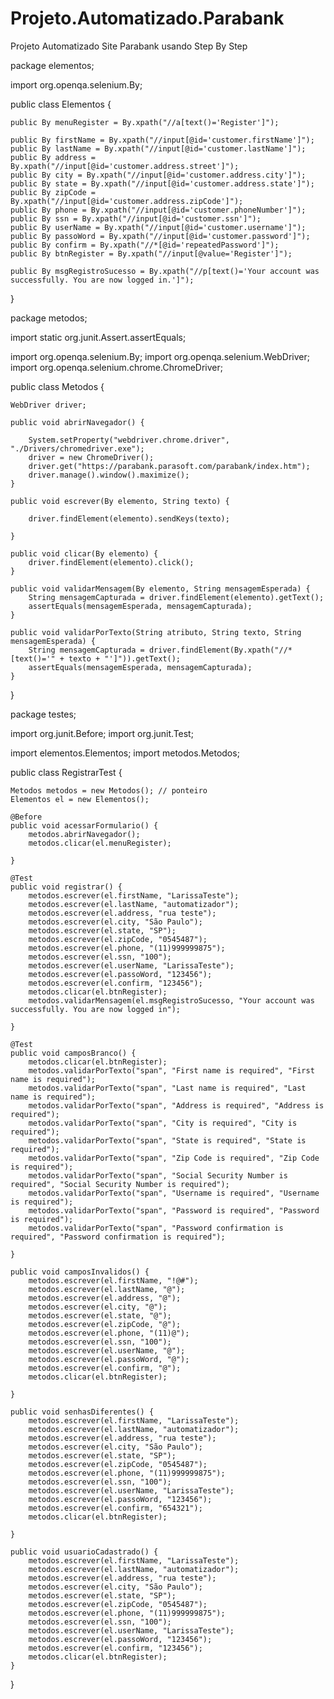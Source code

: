 # Projeto.Automatizado.Parabank
Projeto Automatizado Site Parabank usando Step By Step



package elementos;

import org.openqa.selenium.By;

public class Elementos {

	public By menuRegister = By.xpath("//a[text()='Register']");

	public By firstName = By.xpath("//input[@id='customer.firstName']");
	public By lastName = By.xpath("//input[@id='customer.lastName']");
	public By address = By.xpath("//input[@id='customer.address.street']");
	public By city = By.xpath("//input[@id='customer.address.city']");
	public By state = By.xpath("//input[@id='customer.address.state']");
	public By zipCode = By.xpath("//input[@id='customer.address.zipCode']");
	public By phone = By.xpath("//input[@id='customer.phoneNumber']");
	public By ssn = By.xpath("//input[@id='customer.ssn']");
	public By userName = By.xpath("//input[@id='customer.username']");
	public By passoWord = By.xpath("//input[@id='customer.password']");
	public By confirm = By.xpath("//*[@id='repeatedPassword']");
	public By btnRegister = By.xpath("//input[@value='Register']");
	
	public By msgRegistroSucesso = By.xpath("//p[text()='Your account was successfully. You are now logged in.']");

}



package metodos;

import static org.junit.Assert.assertEquals;

import org.openqa.selenium.By;
import org.openqa.selenium.WebDriver;
import org.openqa.selenium.chrome.ChromeDriver;

public class Metodos {

	WebDriver driver;

	public void abrirNavegador() {

		System.setProperty("webdriver.chrome.driver", "./Drivers/chromedriver.exe");
		driver = new ChromeDriver();
		driver.get("https://parabank.parasoft.com/parabank/index.htm");
		driver.manage().window().maximize();
	}

	public void escrever(By elemento, String texto) {

		driver.findElement(elemento).sendKeys(texto);

	}

	public void clicar(By elemento) {
		driver.findElement(elemento).click();
	}

	public void validarMensagem(By elemento, String mensagemEsperada) {
		String mensagemCapturada = driver.findElement(elemento).getText();
		assertEquals(mensagemEsperada, mensagemCapturada);
	}

	public void validarPorTexto(String atributo, String texto, String mensagemEsperada) {
		String mensagemCapturada = driver.findElement(By.xpath("//*[text()='" + texto + "']")).getText();
		assertEquals(mensagemEsperada, mensagemCapturada);
	}
}




package testes;

import org.junit.Before;
import org.junit.Test;

import elementos.Elementos;
import metodos.Metodos;

public class RegistrarTest {

	Metodos metodos = new Metodos(); // ponteiro
	Elementos el = new Elementos();

	@Before
	public void acessarFormulario() {
		metodos.abrirNavegador();
		metodos.clicar(el.menuRegister);

	}

	@Test
	public void registrar() {
		metodos.escrever(el.firstName, "LarissaTeste");
		metodos.escrever(el.lastName, "automatizador");
		metodos.escrever(el.address, "rua teste");
		metodos.escrever(el.city, "São Paulo");
		metodos.escrever(el.state, "SP");
		metodos.escrever(el.zipCode, "0545487");
		metodos.escrever(el.phone, "(11)999999875");
		metodos.escrever(el.ssn, "100");
		metodos.escrever(el.userName, "LarissaTeste");
		metodos.escrever(el.passoWord, "123456");
		metodos.escrever(el.confirm, "123456");
		metodos.clicar(el.btnRegister);
		metodos.validarMensagem(el.msgRegistroSucesso, "Your account was successfully. You are now logged in");

	}

	@Test
	public void camposBranco() {
		metodos.clicar(el.btnRegister);
		metodos.validarPorTexto("span", "First name is required", "First name is required");
		metodos.validarPorTexto("span", "Last name is required", "Last name is required");
		metodos.validarPorTexto("span", "Address is required", "Address is required");
		metodos.validarPorTexto("span", "City is required", "City is required");
		metodos.validarPorTexto("span", "State is required", "State is required");
		metodos.validarPorTexto("span", "Zip Code is required", "Zip Code is required");
		metodos.validarPorTexto("span", "Social Security Number is required", "Social Security Number is required");
		metodos.validarPorTexto("span", "Username is required", "Username is required");
		metodos.validarPorTexto("span", "Password is required", "Password is required");
		metodos.validarPorTexto("span", "Password confirmation is required", "Password confirmation is required");

	}

	public void camposInvalidos() {
		metodos.escrever(el.firstName, "!@#");
		metodos.escrever(el.lastName, "@");
		metodos.escrever(el.address, "@");
		metodos.escrever(el.city, "@");
		metodos.escrever(el.state, "@");
		metodos.escrever(el.zipCode, "@");
		metodos.escrever(el.phone, "(11)@");
		metodos.escrever(el.ssn, "100");
		metodos.escrever(el.userName, "@");
		metodos.escrever(el.passoWord, "@");
		metodos.escrever(el.confirm, "@");
		metodos.clicar(el.btnRegister);

	}

	public void senhasDiferentes() {
		metodos.escrever(el.firstName, "LarissaTeste");
		metodos.escrever(el.lastName, "automatizador");
		metodos.escrever(el.address, "rua teste");
		metodos.escrever(el.city, "São Paulo");
		metodos.escrever(el.state, "SP");
		metodos.escrever(el.zipCode, "0545487");
		metodos.escrever(el.phone, "(11)999999875");
		metodos.escrever(el.ssn, "100");
		metodos.escrever(el.userName, "LarissaTeste");
		metodos.escrever(el.passoWord, "123456");
		metodos.escrever(el.confirm, "654321");
		metodos.clicar(el.btnRegister);

	}

	public void usuarioCadastrado() {
		metodos.escrever(el.firstName, "LarissaTeste");
		metodos.escrever(el.lastName, "automatizador");
		metodos.escrever(el.address, "rua teste");
		metodos.escrever(el.city, "São Paulo");
		metodos.escrever(el.state, "SP");
		metodos.escrever(el.zipCode, "0545487");
		metodos.escrever(el.phone, "(11)999999875");
		metodos.escrever(el.ssn, "100");
		metodos.escrever(el.userName, "LarissaTeste");
		metodos.escrever(el.passoWord, "123456");
		metodos.escrever(el.confirm, "123456");
		metodos.clicar(el.btnRegister);
	}

}




